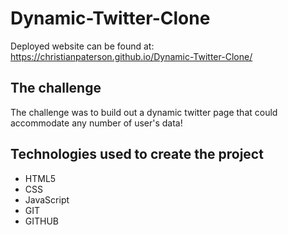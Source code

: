 # Dynamic-Twitter-Clone

Deployed website can be found at: https://christianpaterson.github.io/Dynamic-Twitter-Clone/

## The challenge
The challenge was to build out a dynamic twitter page that could accommodate any number of user's data!

## Technologies used to create the project
<ul>
<li>HTML5</li>
<li>CSS</li>
<li>JavaScript</li>
<li>GIT</li>
<li>GITHUB</li>
</ul>
